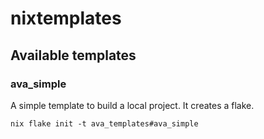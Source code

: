 # nixtemplates

## Available templates

### ava_simple
A simple template to build a local project. It creates a flake.

```
nix flake init -t ava_templates#ava_simple
```

